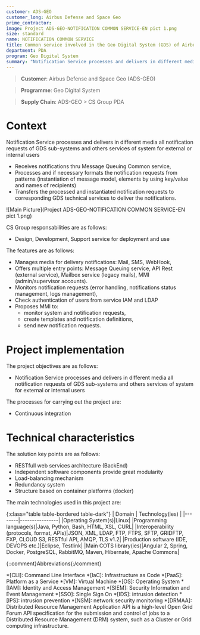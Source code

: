 ```yaml
---
customer: ADS-GEO
customer_long: Airbus Defense and Space Geo
prime_contractor: 
image: Project ADS-GEO-NOTIFICATION COMMON SERVICE-EN pict 1.png
size: standard
name: NOTIFICATION COMMON SERVICE
title: Common service involved in the Geo Digital System (GDS) of Airbus DS Geo SA
department: PDA
program: Geo Digital System
summary: "Notification Service processes and delivers in different media all notification requests of  GDS sub-systems and others services of system for external or internal users"
---
```


> __Customer__\: Airbus Defense and Space Geo (ADS-GEO)

> __Programme__\: Geo Digital System

> __Supply Chain__\: ADS-GEO >  CS Group PDA


# Context

Notification Service processes and delivers in different media all notification requests of  GDS sub-systems and others services of system for external or internal users
* Receives notifications thru Message Queuing Common service,
* Processes and if necessary formats the notification requests from patterns (instantiation of message model, elements  by using key/value and names of recipients)
* Transfers the processed and instantiated notification requests to corresponding GDS technical services to deliver the notifications.

![Main Picture](Project ADS-GEO-NOTIFICATION COMMON SERVICE-EN pict 1.png)

CS Group responsabilities are as follows:
* Design, Development, Support service for deployment and use


The features are as follows:
* Manages media for delivery notifications: Mail, SMS, WebHook,
* Offers multiple entry points: Message Queuing service,  API Rest (external service), Mailbox service (legacy mails), MMI (admin/supervisor accounts).
* Monitors notification requests (error handling, notifications status management, logs management),
* Check authentication of users from service IAM and LDAP
* Proposes MMI to: 
	* monitor system and notification requests,
	* create templates and notification definitions,
	* send new notification requests.

# Project implementation

The project objectives are as follows:
* Notification Service processes and delivers in different media all notification requests of  GDS sub-systems and others services of system for external or internal users

The processes for carrying out the project are:
* Continuous integration

# Technical characteristics

The solution key points are as follows:
* RESTfull web services architecture (BackEnd) 
* Independent software components provide great modularity
* Load-balancing mechanism
* Redundancy system
* Structure based on container platforms (docker)



The main technologies used in this project are:

{:class="table table-bordered table-dark"}
| Domain | Technology(ies) |
|--------|----------------|
|Operating System(s)|Linux|
|Programming language(s)|Java, Python, Bash, HTML, XSL, CURL|
|Interoperability (protocols, format, APIs)|JSON, XML, LDAP, FTP, FTPS, SFTP, GRIDFTP, FXP, CLOUD S3, RESTful API, AMQP, TLS v1.2|
|Production software (IDE, DEVOPS etc.)|Eclipse, Testlink|
|Main COTS library(ies)|Angular 2, Spring, Docker, PostgreSQL, RabbitMQ, Maven, Hibernate, Apache Commons|



{::comment}Abbreviations{:/comment}

*[CLI]: Command Line Interface
*[IaC]: Infrastructure as Code
*[PaaS]: Platform as a Service
*[VM]: Virtual Machine
*[OS]: Operating System
*[IAM]: Identity and Access Management
*[SIEM]: Security Information and Event Management
*[SSO]: Single Sign On
*[IDS]: intrusion detection
*[IPS]: intrusion prevention
*[NSM]: network security monitoring
*[DRMAA]: Distributed Resource Management Application API is a high-level Open Grid Forum API specification for the submission and control of jobs to a Distributed Resource Management (DRM) system, such as a Cluster or Grid computing infrastructure.
